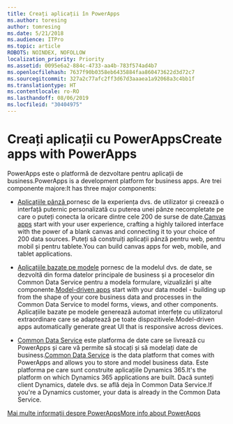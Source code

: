 ```yaml
---
title: Creați aplicații în PowerApps
ms.author: toresing
author: tomresing
ms.date: 5/21/2018
ms.audience: ITPro
ms.topic: article
ROBOTS: NOINDEX, NOFOLLOW
localization_priority: Priority
ms.assetid: 0095e6a2-884c-4733-aa4b-783f574ad4b7
ms.openlocfilehash: 7637f90b0358eb6435884faa860473622d3d72c7
ms.sourcegitcommit: 327a2c77afc2ff3d67d3aaaea1a92068a3c4bb1f
ms.translationtype: HT
ms.contentlocale: ro-RO
ms.lasthandoff: 08/06/2019
ms.locfileid: "30404975"
---
```

# <a name="create-apps-with-powerapps"></a><span data-ttu-id="2ac1d-102">Creați aplicații cu PowerApps</span><span class="sxs-lookup"><span data-stu-id="2ac1d-102">Create apps with PowerApps</span></span>

<span data-ttu-id="2ac1d-103">PowerApps este o platformă de dezvoltare pentru aplicații de business.</span><span class="sxs-lookup"><span data-stu-id="2ac1d-103">PowerApps is a development platform for business apps.</span></span> <span data-ttu-id="2ac1d-104">Are trei componente majore:</span><span class="sxs-lookup"><span data-stu-id="2ac1d-104">It has three major components:</span></span> 
  
- <span data-ttu-id="2ac1d-105">[Aplicațiile pânză ](https://go.microsoft.com/fwlink/?linkid=874495) pornesc de la experiența dvs. de utilizator și creează o interfață puternic personalizată cu puterea unei pânze necompletate pe care o puteți conecta la oricare dintre cele 200 de surse de date.</span><span class="sxs-lookup"><span data-stu-id="2ac1d-105">[Canvas apps](https://go.microsoft.com/fwlink/?linkid=874495) start with your user experience, crafting a highly tailored interface with the power of a blank canvas and connecting it to your choice of 200 data sources.</span></span> <span data-ttu-id="2ac1d-106">Puteți să construiți aplicații pânză pentru web, pentru mobil și pentru tablete.</span><span class="sxs-lookup"><span data-stu-id="2ac1d-106">You can build canvas apps for web, mobile, and tablet applications.</span></span> 
    
- <span data-ttu-id="2ac1d-107">[Aplicațiile bazate pe modele](https://go.microsoft.com/fwlink/?linkid=874496) pornesc de la modelul dvs. de date, se dezvoltă din forma datelor principale de business și a proceselor din Common Data Service pentru a modela formulare, vizualizări și alte componente.</span><span class="sxs-lookup"><span data-stu-id="2ac1d-107">[Model-driven apps](https://go.microsoft.com/fwlink/?linkid=874496) start with your data model - building up from the shape of your core business data and processes in the Common Data Service to model forms, views, and other components.</span></span> <span data-ttu-id="2ac1d-108">Aplicațiile bazate pe modele generează automat interfețe cu utilizatorul extraordinare care se adaptează pe toate dispozitivele.</span><span class="sxs-lookup"><span data-stu-id="2ac1d-108">Model-driven apps automatically generate great UI that is responsive across devices.</span></span> 
    
- <span data-ttu-id="2ac1d-109">[Common Data Service](https://go.microsoft.com/fwlink/?linkid=874497) este platforma de date care se livrează cu PowerApps și care vă permite să stocați și să modelați date de business.</span><span class="sxs-lookup"><span data-stu-id="2ac1d-109">[Common Data Service](https://go.microsoft.com/fwlink/?linkid=874497) is the data platform that comes with PowerApps and allows you to store and model business data.</span></span> <span data-ttu-id="2ac1d-110">Este platforma pe care sunt construite aplicațiile Dynamics 365.</span><span class="sxs-lookup"><span data-stu-id="2ac1d-110">It's the platform on which Dynamics 365 applications are built.</span></span> <span data-ttu-id="2ac1d-111">Dacă sunteți client Dynamics, datele dvs. se află deja în Common Data Service.</span><span class="sxs-lookup"><span data-stu-id="2ac1d-111">If you're a Dynamics customer, your data is already in the Common Data Service.</span></span> 
    
[<span data-ttu-id="2ac1d-112">Mai multe informații despre PowerApps</span><span class="sxs-lookup"><span data-stu-id="2ac1d-112">More info about PowerApps</span></span>](https://go.microsoft.com/fwlink/?linkid=874498)
  

